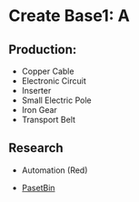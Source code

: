 # Create Base1: A
## Production:
- Copper Cable
- Electronic Circuit
- Inserter
- Small Electric Pole
- Iron Gear
- Transport Belt

## Research
- Automation (Red)

* [PasetBin](https://factoriobin.com/post/wyeihC1N)
